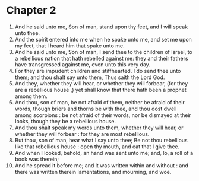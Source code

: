 # Chapter 2

1. And he said unto me, Son of man, stand upon thy feet, and I will speak unto thee.
2. And the spirit entered into me when he spake unto me, and set me upon my feet, that I heard him that spake unto me.
3. And he said unto me, Son of man, I send thee to the children of Israel, to a rebellious nation that hath rebelled against me: they and their fathers have transgressed against me, even unto this very day.
4. For they are impudent children and stiffhearted. I do send thee unto them; and thou shalt say unto them, Thus saith the Lord God.
5. And they, whether they will hear, or whether they will forbear, (for they are a rebellious house ,) yet shall know that there hath been a prophet among them.
6. And thou, son of man, be not afraid of them, neither be afraid of their words, though briers and thorns be with thee, and thou dost dwell among scorpions : be not afraid of their words, nor be dismayed at their looks, though they be a rebellious house.
7. And thou shalt speak my words unto them, whether they will hear, or whether they will forbear : for they are most rebellious.
8. But thou, son of man, hear what I say unto thee; Be not thou rebellious like that rebellious house : open thy mouth, and eat that I give thee.
9. And when I looked, behold, an hand was sent unto me; and, lo, a roll of a book was therein;
10. And he spread it before me; and it was written within and without : and there was written therein lamentations, and mourning, and woe.

